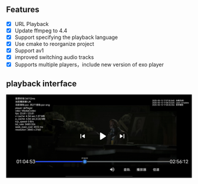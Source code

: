 ## Features

- [x] URL Playback
- [x] Update ffmpeg to 4.4
- [x] Support specifying the playback language
- [x] Use cmake to reorganize project
- [x] Support av1
- [x] improved switching audio tracks
- [x] Supports multiple players，include new version of exo player

## playback interface
![](pic/2025-06-29_154417_544.jpg)
